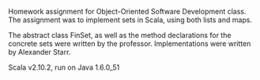 Homework assignment for Object-Oriented Software Development class.  The assignment was to implement sets in Scala, using both lists and maps.

The abstract class FinSet, as well as the method declarations for the concrete sets were written by the professor.  Implementations were written by Alexander Starr.

Scala v2.10.2, run on Java 1.6.0_51
